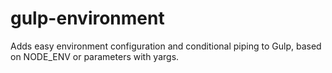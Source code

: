 # gulp-environment
Adds easy environment configuration and conditional piping to Gulp, based on NODE_ENV or parameters with yargs. 
